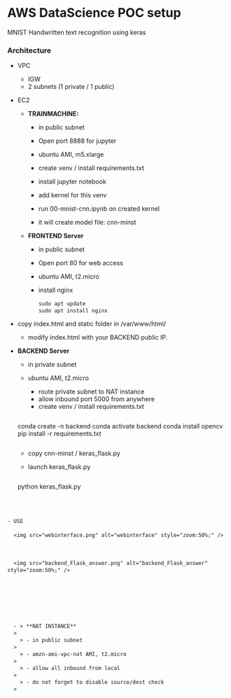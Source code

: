# AWS DataScience POC setup

MNIST Handwritten text recognition using keras

### Architecture

- VPC

  - IGW
  - 2 subnets (1 private / 1 public)

- EC2

  - **TRAINMACHINE:** 

    - in public subnet

    - Open port 8888 for jupyter

    - ubuntu AMI, m5.xlarge

    - create venv / install requirements.txt

    - install jupyter notebook

    - add kernel for this venv

    - run 00-mnist-cnn.ipynb on created kernel

    - it will create model file: cnn-minst

      

  - **FRONTEND Server**

    - in public subnet

    - Open port 80 for web access

    - ubuntu AMI, t2.micro

    - install nginx

      ```
      sudo apt update
      sudo apt install nginx
      ```
  
- copy index.html and static folder in /var/www/html/
  
  - modify index.html with your BACKEND public IP.
    
  
  
  
- **BACKEND Server**
    - in private subnet
  - ubuntu AMI, t2.micro
    - route private subnet to NAT instance
    - allow inbound port 5000 from anywhere
    - create venv / install requirements.txt

    ```
  conda create -n backend
    conda activate backend
  conda install opencv
    pip install -r requirements.txt
    ```
  ```
  
  - copy cnn-minst / keras_flask.py
  - launch keras_flask.py
  
    ```bash
  python keras_flask.py
```
  

    
- USE

  <img src="webinterface.png" alt="webinterface" style="zoom:50%;" />

  

  <img src="backend_Flask_answer.png" alt="backend_Flask_answer" style="zoom:50%;" />

  

  

  

  - > **NAT INSTANCE**
  >
    > - in public subnet
  >
    > - amzn-ami-vpc-nat AMI, t2.micro
  >
    > - allow all inbound from local
  >
    > - do not forget to disable source/dest check
  >
  
